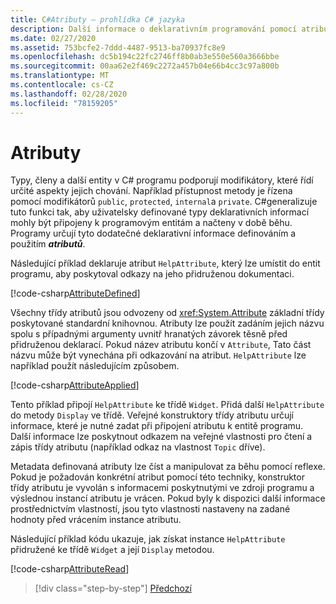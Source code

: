 ```yaml
---
title: C#Atributy – prohlídka C# jazyka
description: Další informace o deklarativním programování pomocí atributů vC#
ms.date: 02/27/2020
ms.assetid: 753bcfe2-7ddd-4487-9513-ba70937fc8e9
ms.openlocfilehash: dc5b194c22fc2746ff8b0ab3e550e560a3666bbe
ms.sourcegitcommit: 00aa62e2f469c2272a457b04e66b4cc3c97a800b
ms.translationtype: MT
ms.contentlocale: cs-CZ
ms.lasthandoff: 02/28/2020
ms.locfileid: "78159205"
---
```

# <a name="attributes"></a>Atributy

Typy, členy a další entity v C# programu podporují modifikátory, které řídí určité aspekty jejich chování. Například přístupnost metody je řízena pomocí modifikátorů `public`, `protected`, `internal`a `private`. C#generalizuje tuto funkci tak, aby uživatelsky definované typy deklarativních informací mohly být připojeny k programovým entitám a načteny v době běhu. Programy určují tyto dodatečné deklarativní informace definováním a použitím ***atributů***.

Následující příklad deklaruje atribut `HelpAttribute`, který lze umístit do entit programu, aby poskytoval odkazy na jeho přidruženou dokumentaci.

[!code-csharp[AttributeDefined](../../../samples/snippets/csharp/tour/attributes/Program.cs#L3-L20)]

Všechny třídy atributů jsou odvozeny od <xref:System.Attribute> základní třídy poskytované standardní knihovnou. Atributy lze použít zadáním jejich názvu spolu s případnými argumenty uvnitř hranatých závorek těsně před přidruženou deklarací. Pokud název atributu končí v `Attribute`, Tato část názvu může být vynechána při odkazování na atribut. `HelpAttribute` lze například použít následujícím způsobem.

[!code-csharp[AttributeApplied](../../../samples/snippets/csharp/tour/attributes/Program.cs#L22-L28)]

Tento příklad připojí `HelpAttribute` ke třídě `Widget`. Přidá další `HelpAttribute` do metody `Display` ve třídě. Veřejné konstruktory třídy atributu určují informace, které je nutné zadat při připojení atributu k entitě programu. Další informace lze poskytnout odkazem na veřejné vlastnosti pro čtení a zápis třídy atributu (například odkaz na vlastnost `Topic` dříve).

Metadata definovaná atributy lze číst a manipulovat za běhu pomocí reflexe. Pokud je požadován konkrétní atribut pomocí této techniky, konstruktor třídy atributu je vyvolán s informacemi poskytnutými ve zdroji programu a výslednou instancí atributu je vrácen. Pokud byly k dispozici další informace prostřednictvím vlastností, jsou tyto vlastnosti nastaveny na zadané hodnoty před vrácením instance atributu.

Následující příklad kódu ukazuje, jak získat instance `HelpAttribute` přidružené ke třídě `Widget` a její `Display` metodou.

[!code-csharp[AttributeRead](../../../samples/snippets/csharp/tour/attributes/Program.cs#ReadAttributes)]

>[!div class="step-by-step"]
>[Předchozí](delegates.md)
